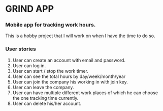 # GRIND APP
### Mobile app for tracking work hours.

This is a hobby project that I will work on when I have the time to do so.

### User stories
1. User can create an account with email and password.
2. User can log in.
3. User can start / stop the work timer.
4. User can see the total hours by day/week/month/year
5. User can join the company his working in with join key.
6. User can leave the company.
7. User can have multiple different work places of which he can choose the one tracking time currently.
8. User can delete his/her account.
